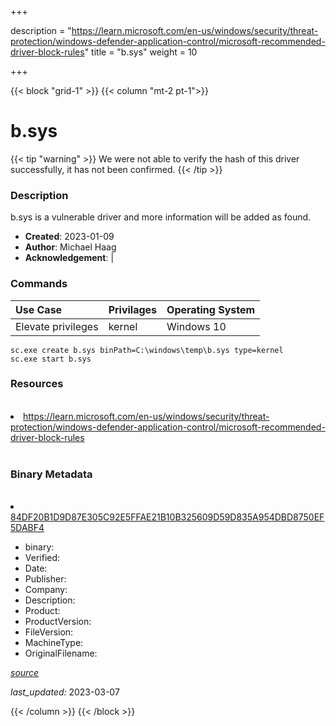 +++

description = "https://learn.microsoft.com/en-us/windows/security/threat-protection/windows-defender-application-control/microsoft-recommended-driver-block-rules"
title = "b.sys"
weight = 10

+++


{{< block "grid-1" >}}
{{< column "mt-2 pt-1">}}




# b.sys 


{{< tip "warning" >}}
We were not able to verify the hash of this driver successfully, it has not been confirmed.
{{< /tip >}}




### Description


b.sys is a vulnerable driver and more information will be added as found.


- **Created**: 2023-01-09
- **Author**: Michael Haag
- **Acknowledgement**:  | [](https://twitter.com/)

### Commands

| Use Case | Privilages | Operating System | 
|:---- | ---- | ---- |
| Elevate privileges | kernel | Windows 10 |

```
sc.exe create b.sys binPath=C:\windows\temp\b.sys type=kernel
sc.exe start b.sys
```

### Resources
<br>


<li><a href=" https://learn.microsoft.com/en-us/windows/security/threat-protection/windows-defender-application-control/microsoft-recommended-driver-block-rules"> https://learn.microsoft.com/en-us/windows/security/threat-protection/windows-defender-application-control/microsoft-recommended-driver-block-rules</a></li>


<br>


### Binary Metadata
<br>



<li><a href="https://www.virustotal.com/gui/file/84DF20B1D9D87E305C92E5FFAE21B10B325609D59D835A954DBD8750EF5DABF4">84DF20B1D9D87E305C92E5FFAE21B10B325609D59D835A954DBD8750EF5DABF4</a></li>



- binary: 
- Verified: 
- Date: 
- Publisher: 
- Company: 
- Description: 
- Product: 
- ProductVersion: 
- FileVersion: 
- MachineType: 
- OriginalFilename: 

[*source*](https://github.com/magicsword-io/LOLDrivers/tree/main/yaml/b.sys.yml)

*last_updated:* 2023-03-07


{{< /column >}}
{{< /block >}}
